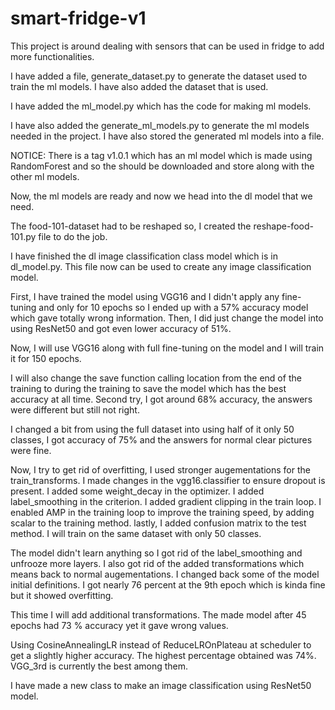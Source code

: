 # smart-fridge-v1
This project is around dealing with sensors that can be used in fridge to add more functionalities.

I have added a file, generate_dataset.py to generate the dataset used to train the ml models. I have also added the dataset that is used.

I have added the ml_model.py which has the code for making ml models.

I have also added the generate_ml_models.py to generate the ml models needed in the project. I have also stored the generated ml models into a file.

NOTICE: There is a tag v1.0.1 which has an ml model which is made using RandomForest and so the should be downloaded and store along with the other ml models.

Now, the ml models are ready and now we head into the dl model that we need.

The food-101-dataset had to be reshaped so, I created the reshape-food-101.py file to do the job.

I have finished the dl image classification class model which is in dl_model.py. This file now can be used to create any image classification model.

First, I have trained the model using VGG16 and I didn't apply any fine-tuning and only for 10 epochs so I ended up with a 57% accuracy model which gave totally wrong information.
Then, I did just change the model into using ResNet50 and got even lower accuracy of 51%.

Now, I will use VGG16 along with full fine-tuning on the model and I will train it for 150 epochs.

I will also change the save function calling location from the end of the training to during the training to save the model which has the best accuracy at all time.
Second try, I got around 68% accuracy, the answers were different but still not right.

I changed a bit from using the full dataset into using half of it only 50 classes, I got accuracy of 75% and the answers for normal clear pictures were fine.

Now, I try to get rid of overfitting, I used stronger augementations for the train_transforms.
I made changes in the vgg16.classifier to ensure dropout is present. I added some weight_decay in the optimizer. I added label_smoothing in the criterion. I added gradient clipping in the train loop.
I enabled AMP in the training loop to improve the training speed, by adding scalar to the training method. lastly, I added confusion matrix to the test method.
I will train on the same dataset with only 50 classes.

The model didn't learn anything so I got rid of the label_smoothing and unfrooze more layers.
I also got rid of the added transformations which means back to normal augementations. I changed back some of the model initial definitions.
I got nearly 76 percent at the 9th epoch which is kinda fine but it showed overfitting.

This time I will add additional transformations. The made model after 45 epochs had 73 % accuracy yet it gave wrong values. 

Using CosineAnnealingLR instead of ReduceLROnPlateau at scheduler to get a slightly higher accuracy.
The highest percentage obtained was 74%.
VGG_3rd is currently the best among them.

I have made a new class to make an image classification using ResNet50 model.




